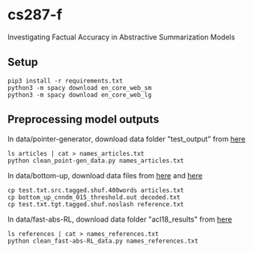 # cs287-f
Investigating Factual Accuracy in Abstractive Summarization Models

## Setup
```
pip3 install -r requirements.txt
python3 -m spacy download en_core_web_sm
python3 -m spacy download en_core_web_lg
```

## Preprocessing model outputs
In data/pointer-generator, download data folder "test_output" from [here](https://drive.google.com/file/d/0B7pQmm-OfDv7MEtMVU5sOHc5LTg/view)
```
ls articles | cat > names_articles.txt
python clean_point-gen_data.py names_articles.txt
```

In data/bottom-up, download data files from [here](https://drive.google.com/file/d/1k-LqK3Lt7czIKyVrH_tr3P3Qd_39gLhk/view) and [here](https://drive.google.com/file/d/1EqiEVt3H7z7oCQBKkCO7MXoJkXM7Cipr/view)
```
cp test.txt.src.tagged.shuf.400words articles.txt
cp bottom_up_cnndm_015_threshold.out decoded.txt
cp test.txt.tgt.tagged.shuf.noslash reference.txt
```

In data/fast-abs-RL, download data folder "acl18_results" from [here](https://drive.google.com/file/d/1m1RIc9plJD2g2fhXUvwHLRtAhTVgYFKS/view)
```
ls references | cat > names_references.txt
python clean_fast-abs-RL_data.py names_references.txt
```

